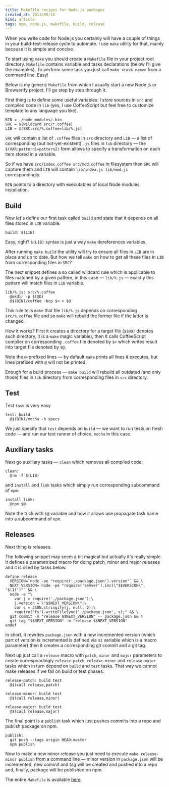```yaml
---
title: Makefile recipes for Node.js packages
created_at: 2013/05/16
kind: article
tags: npm, node.js, makefile, build, release
---
```


When you write code for Node.js you certainly will have a couple of things in
your build-test-release cycle to automate. I use `make` utility for that, mainly
because it is simple and concise.

To start using `make` you should create a `Makefile` file in your project root
directory. `Makefile` contains variable and tasks declarations (below I'll give
the examples). To perform some task you just call `make <task name>` from a
command line. Easy!

Below is my generic `Makefile` from which I usually start a new Node.js or
Browserify project. I'll go step by step through it.

First thing is to define some useful variables: I store sources in `src` and
compiled code in `lib` (yes, I use CoffeeScript but feel free to customize
template to any language you like).

    BIN = ./node_modules/.bin
    SRC = $(wildcard src/*.coffee)
    LIB = $(SRC:src/%.coffee=lib/%.js)

`SRC` will contain a list of `.coffee` files in `src` directory and `LIB` — a
list of corresponding (but not-yet-existent) `.js` files in `lib` directory — the
`$(VAR:pattern1=pattern2)` form  allows to specify a transformation on each item
stored in a variable.

So if we have `src/index.coffee src/mod.coffee` in filesystem then `SRC` will
capture them and `LIB` will contain `lib/index.js lib/mod.js` correspondingly.

`BIN` points to a directory with executables of local Node modules installation.

## Build

Now let's define our first task called `build` and state that it depends on all
files stored in `LIB` variable.

    build: $(LIB)

Easy, right? `$(LIB)` syntax is just a way `make` dereferences variables.

After running `make build` the utility will try to ensure all files in `LIB` are
in place and up to date. But how we tell `make` on how to get all these files in
`LIB` from corresponding files in `SRC`?

The next snippet defines a so called wildcard rule which is applicable to files
matched by a given pattern, in this case — `lib/%.js` — exactly this pattern
will match files in `LIB` variable.

    lib/%.js: src/%.coffee
      @mkdir -p $(@D)
      @$(BIN)/coffee -bcp $< > $@

This rule tells `make` that file `lib/%.js` depends on corresponding
`src/%.coffee` file and so `make` will rebuild the former file if the latter is
changed.

How it works? First it creates a directory for a target file (`$(@D)` denotes
such directory, it is a `make` magic variable), then it calls CoffeeScript
compiler on corresponding `.coffee` file denoted by `$<` which writes result
into target file denoted by `$@`.

Note the `@`-prefixed lines — by default `make` prints all lines it executes,
but lines prefixed with `@` will not be printed.

Enough for a build process — `make build` will rebuild all outdated (and only
those) files in `lib` directory from corresponding files in `src` directory.

## Test

Test `task` is very easy

    test: build
      @$(BIN)/mocha -b specs

We just specify that `test` depends on `build` — we want to run tests on fresh
code — and run our test runner of choice, `mocha` in this case.

## Auxiliary tasks

Next go auxiliary tasks — `clean` which removes all compiled code:

    clean:
      @rm -f $(LIB)

and `install` and `link` tasks which simply run corresponding subcommand of
`npm`:

    install link:
      @npm $@

Note the trick with `$@` variable and how it allows use propagate task name into
a subcommand of `npm`.

## Releases

Next thing is releases.

The following snippet may seem a bit magical but actually it's really simple.
It defines a parametrized macro for doing patch, minor and major releases and it
is used by tasks below.

    define release
      VERSION=`node -pe "require('./package.json').version"` && \
      NEXT_VERSION=`node -pe "require('semver').inc(\"$$VERSION\", '$(1)')"` && \
      node -e "\
        var j = require('./package.json');\
        j.version = \"$$NEXT_VERSION\";\
        var s = JSON.stringify(j, null, 2);\
        require('fs').writeFileSync('./package.json', s);" && \
      git commit -m "release $$NEXT_VERSION" -- package.json && \
      git tag "$$NEXT_VERSION" -m "release $$NEXT_VERSION"
    endef

In short, it rewrites `package.json` with a new incremented version (which part
of version is incremented is defined via `$1` variable which is a macro
parameter) then it creates a corresponding git commit and a git tag.

Next up just call a `release` macro with `patch`, `minor` and `major` parameters
to create correspondingly `release-patch`, `release-minor` and `release-major`
tasks which in turn depend on `build` and `test` tasks. That way we cannot make
releases if we fail on build or test phases.

    release-patch: build test
      @$(call release,patch)

    release-minor: build test
      @$(call release,minor)

    release-major: build test
      @$(call release,major)

The final point is a `publish` task which just pushes commits into a repo and
publish package on npm.

    publish:
      git push --tags origin HEAD:master
      npm publish

Now to make a new minor release you just need to execute `make release-minor
publish` from a command line — minor version in `package.json` will be
incremented, new commit and tag will be created and pushed into a repo and,
finally, package will be published on npm.

The entire `Makefile` is available [here](https://gist.github.com/5588256).
